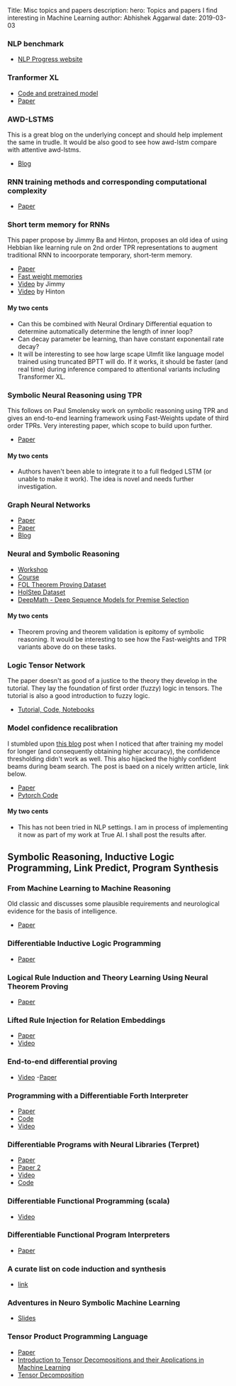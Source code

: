 Title: Misc topics and papers
description: 
hero: Topics and papers I find interesting in Machine Learning
author: Abhishek Aggarwal
date: 2019-03-03

### NLP benchmark
- [NLP Progress website](http://nlpprogress.com/english/language_modeling.html)

### Tranformer XL
- [Code and pretrained model](https://github.com/kimiyoung/transformer-xl/tree/master/pytorch)
- [Paper](https://arxiv.org/pdf/1901.02860.pdf)

### AWD-LSTMS
This is a great blog on the underlying concept and should help implement the same in trudle. It would be also 
good to see how awd-lstm compare with attentive awd-lstms. 

- [Blog](https://yashuseth.blog/2018/09/12/awd-lstm-explanation-understanding-language-model/)

### RNN training methods and corresponding computational complexity
- [Paper](https://web.stanford.edu/class/psych209a/ReadingsByDate/02_25/Williams%20Zipser95RecNets.pdf)

### Short term memory for RNNs
This paper propose by Jimmy Ba and Hinton, proposes an old idea of using Hebbian like learning rule on 2nd order TPR representations to augment traditional RNN to incoorporate temporary, short-term memory.
 
 - [Paper](https://arxiv.org/abs/1610.06258)
 - [Fast weight memories](https://pdfs.semanticscholar.org/f862/0fb17d7e0e41c44c1e87fe3693daad0d30bd.pdf)
 - [Video](https://www.youtube.com/watch?v=Hd20zGKAdoI) by Jimmy
 - [Video](https://www.youtube.com/watch?v=GLmptInTNSw) by Hinton

#### My two cents
- Can this be combined with Neural Ordinary Differential equation to determine automatically determine the length of inner loop?
- Can decay parameter be learning, than have constant exponentail rate decay?
- It will be interesting to see how large scape Ulmfit like language model trained using truncated BPTT will do. If it works, it should be faster (and real time) during inference compared to attentional variants including Transformer XL.

### Symbolic Neural Reasoning using TPR
This follows on Paul Smolensky work on symbolic reasoning using TPR and gives an end-to-end learning framework using Fast-Weights update of third order TPRs. Very interesting paper, which scope to build upon further.

- [Paper](https://papers.nips.cc/paper/8203-learning-to-reason-with-third-order-tensor-products.pdf)

#### My two cents
- Authors haven't been able to integrate it to a full fledged LSTM (or unable to make it work). The idea is novel and needs further investigation.


### Graph Neural Networks
- [Paper](https://arxiv.org/pdf/1806.01261.pdf)
- [Paper](https://arxiv.org/pdf/1810.00826v1.pdf)
- [Blog](https://medium.com/intuitionmachine/intuitive-relational-reasoning-for-deep-learning-3ae164f9f5cd)

### Neural and Symbolic Reasoning
- [Workshop](http://neural-symbolic.org/)
- [Course](http://tiarkrompf.github.io/cs590/2018/)
- [FOL Theorem Proving Dataset](https://archive.ics.uci.edu/ml/datasets/First-order+theorem+proving)
- [HolStep Dataset](https://arxiv.org/abs/1703.00426)
- [DeepMath - Deep Sequence Models for Premise Selection](https://arxiv.org/pdf/1606.04442)

#### My two cents
- Theorem proving and theorem validation is epitomy of symbolic reasoning. It would be interesting to see how the Fast-weights and TPR variants above do on these tasks.


### Logic Tensor Network
The paper doesn't as good of a justice to the theory they develop in the tutorial. They lay the foundation of first order (fuzzy) logic in tensors. The tutorial is also a good introduction to fuzzy logic.

- [Tutorial, Code, Notebooks](https://sites.google.com/fbk.eu/ltn/tutorial-ijcai-2018)



### Model confidence recalibration
I stumbled upon [this blog](http://alondaks.com/2017/12/31/the-importance-of-calibrating-your-deep-model/) post when I noticed that after training my model for longer (and consequently obtaining higher accuracy), the confidence thresholding didn't work as well. This also hijacked the highly confident beams during beam search. 
The post is baed on a nicely written article, link below.

- [Paper](https://arxiv.org/abs/1706.04599)
- [Pytorch Code](https://github.com/gpleiss/temperature_scaling)

#### My two cents
- This has not been tried in NLP settings. I am in process of implementing it now as part of my work at True AI. I shall post the results after.


## Symbolic Reasoning, Inductive Logic Programming, Link Predict, Program Synthesis

### From Machine Learning to Machine Reasoning
Old classic and discusses some plausible requirements and neurological evidence for the basis of intelligence.
- [Paper](https://arxiv.org/pdf/1102.1808.pdf)

### Differentiable Inductive Logic Programming
- [Paper](https://arxiv.org/pdf/1711.04574.pdf)

### Logical Rule Induction and Theory Learning Using Neural Theorem Proving
- [Paper](https://arxiv.org/pdf/1809.02193v1.pdf)

### Lifted Rule Injection for Relation Embeddings
- [Paper](https://arxiv.org/abs/1606.08359)
- [Video](https://vimeo.com/239247564)

### End-to-end differential proving
- [Video](https://www.artificial-intelligence.video/end-to-end-differentiable-proving-tim-rocktaschel-university-of-oxford)
-[Paper](https://arxiv.org/pdf/1705.11040.pdf)

### Programming with a Differentiable Forth Interpreter
- [Paper](https://arxiv.org/abs/1605.06640)
- [Code](https://github.com/uclmr/d4)
- [Video](https://vimeo.com/238227890)

### Differentiable Programs with Neural Libraries (Terpret)

- [Paper](https://arxiv.org/abs/1611.02109)
- [Paper 2](https://arxiv.org/pdf/1608.04428.pdf)
- [Video](https://vimeo.com/238227833)
- [Code](https://github.com/51alg/terpret)

### Differentiable Functional Programming (scala)
- [Video](https://www.youtube.com/watch?v=igRLKYgpHy0)


### Differentiable Functional Program Interpreters
- [Paper](https://people.csail.mit.edu/feser/2016nfp.pdf)


### A curate list on code induction and synthesis
- [link](https://github.com/src-d/awesome-machine-learning-on-source-code)

### Adventures in Neuro Symbolic Machine Learning
- [Slides](https://homepages.inf.ed.ac.uk/csutton/talks/adventures-neurosymbolic-2018/adventures-neurosymbolic.pdf)


### Tensor Product Programming Language
- [Paper](https://scholar.colorado.edu/cgi/viewcontent.cgi?article=1574&context=csci_techreports)
- [Introduction to Tensor Decompositions and their Applications in Machine Learning](https://arxiv.org/pdf/1711.10781.pdf)
- [Tensor Decomposition](https://ebiquity.umbc.edu/_file_directory_/papers/833.pdf)
